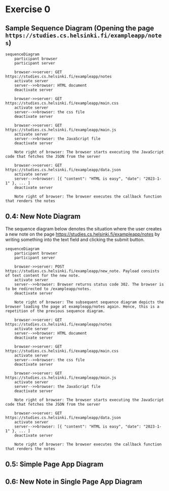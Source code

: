 # Exercise 0

## Sample Sequence Diagram (Opening the page `https://studies.cs.helsinki.fi/exampleapp/notes`)
```mermaid 
sequenceDiagram
    participant browser
    participant server

    browser->>server: GET https://studies.cs.helsinki.fi/exampleapp/notes
    activate server
    server-->>browser: HTML document
    deactivate server

    browser->>server: GET https://studies.cs.helsinki.fi/exampleapp/main.css
    activate server
    server-->>browser: the css file
    deactivate server

    browser->>server: GET https://studies.cs.helsinki.fi/exampleapp/main.js
    activate server
    server-->>browser: the JavaScript file
    deactivate server

    Note right of browser: The browser starts executing the JavaScript code that fetches the JSON from the server

    browser->>server: GET https://studies.cs.helsinki.fi/exampleapp/data.json
    activate server
    server-->>browser: [{ "content": "HTML is easy", "date": "2023-1-1" }, ... ]
    deactivate server

    Note right of browser: The browser executes the callback function that renders the notes
```

## 0.4: New Note Diagram 
The sequence diagram below denotes the situation where the user creates a new note on the page https://studies.cs.helsinki.fi/exampleapp/notes by writing something into the text field and clicking the submit button.

```mermaid 
sequenceDiagram
    participant browser
    participant server

    browser->>server: POST https://studies.cs.helsinki.fi/exampleapp/new_note. Payload consists of text content for the new note. 
    activate server
    server-->>browser: Browser returns status code 302. The browser is to be redirected to /exampleapp/notes. 
    deactivate server

    Note right of browser: The subsequent sequence diagram depicts the browser loading the page at exampleapp/notes again. Hence, this is a repetition of the previous sequence diagram. 

    browser->>server: GET https://studies.cs.helsinki.fi/exampleapp/notes
    activate server
    server-->>browser: HTML document
    deactivate server

    browser->>server: GET https://studies.cs.helsinki.fi/exampleapp/main.css
    activate server
    server-->>browser: the css file
    deactivate server

    browser->>server: GET https://studies.cs.helsinki.fi/exampleapp/main.js
    activate server
    server-->>browser: the JavaScript file
    deactivate server

    Note right of browser: The browser starts executing the JavaScript code that fetches the JSON from the server

    browser->>server: GET https://studies.cs.helsinki.fi/exampleapp/data.json
    activate server
    server-->>browser: [{ "content": "HTML is easy", "date": "2023-1-1" }, ... ]
    deactivate server

    Note right of browser: The browser executes the callback function that renders the notes

```

## 0.5: Simple Page App Diagram

## 0.6: New Note in Single Page App Diagram 

